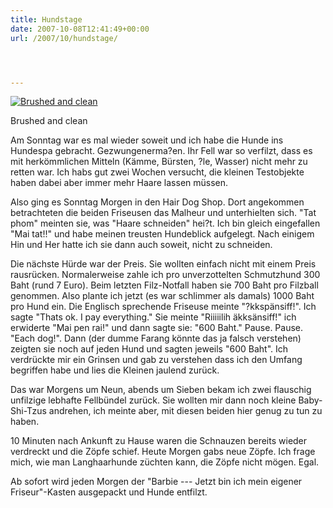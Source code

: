 ```yaml
---
title: Hundstage
date: 2007-10-08T12:41:49+00:00
url: /2007/10/hundstage/




---
```

<div class="flickr">
  <a href="http://www.flickr.com/photos/schreibblogade/1519728771/" title="Brushed and clean"><img src="//farm3.static.flickr.com/2083/1519728771_50e527b8ff.jpg" alt="Brushed and clean" /></a></p>

  <p>
    Brushed and clean
  </p>
</div>

Am Sonntag war es mal wieder soweit und ich habe die Hunde ins Hundespa gebracht. Gezwungenerma?en. Ihr Fell war so verfilzt, dass es mit herkömmlichen Mitteln (Kämme, Bürsten, ?le, Wasser) nicht mehr zu retten war. Ich habs gut zwei Wochen versucht, die kleinen Testobjekte haben dabei aber immer mehr Haare lassen müssen.

Also ging es Sonntag Morgen in den Hair Dog Shop. Dort angekommen betrachteten die beiden Friseusen das Malheur und unterhielten sich. "Tat phom" meinten sie, was "Haare schneiden" hei?t. Ich bin gleich eingefallen "Mai tat!!" und habe meinen treusten Hundeblick aufgelegt. Nach einigem Hin und Her hatte ich sie dann auch soweit, nicht zu schneiden.

Die nächste Hürde war der Preis. Sie wollten einfach nicht mit einem Preis rausrücken. Normalerweise zahle ich pro unverzottelten Schmutzhund 300 Baht (rund 7 Euro). Beim letzten Filz-Notfall haben sie 700 Baht pro Filzball genommen. Also plante ich jetzt (es war schlimmer als damals) 1000 Baht pro Hund ein. Die Englisch sprechende Friseuse meinte "?kkspänsiff!". Ich sagte "Thats ok. I pay everything." Sie meinte "Riiiiilih äkksänsiff!" ich erwiderte "Mai pen rai!" und dann sagte sie: "600 Baht." Pause. Pause. "Each dog!". Dann (der dumme Farang könnte das ja falsch verstehen) zeigten sie noch auf jeden Hund und sagten jeweils "600 Baht". Ich verdrückte mir ein Grinsen und gab zu verstehen dass ich den Umfang begriffen habe und lies die Kleinen jaulend zurück.

Das war Morgens um Neun, abends um Sieben bekam ich zwei flauschig unfilzige lebhafte Fellbündel zurück. Sie wollten mir dann noch kleine Baby-Shi-Tzus andrehen, ich meinte aber, mit diesen beiden hier genug zu tun zu haben.

10 Minuten nach Ankunft zu Hause waren die Schnauzen bereits wieder verdreckt und die Zöpfe schief. Heute Morgen gabs neue Zöpfe. Ich frage mich, wie man Langhaarhunde züchten kann, die Zöpfe nicht mögen. Egal.

Ab sofort wird jeden Morgen der "Barbie --- Jetzt bin ich mein eigener Friseur"-Kasten ausgepackt und Hunde entfilzt.

